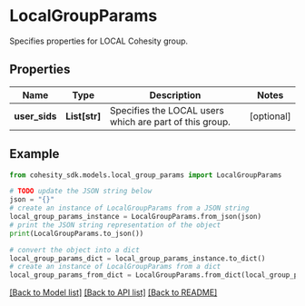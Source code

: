 # LocalGroupParams

Specifies properties for LOCAL Cohesity group.

## Properties

Name | Type | Description | Notes
------------ | ------------- | ------------- | -------------
**user_sids** | **List[str]** | Specifies the LOCAL users which are part of this group. | [optional] 

## Example

```python
from cohesity_sdk.models.local_group_params import LocalGroupParams

# TODO update the JSON string below
json = "{}"
# create an instance of LocalGroupParams from a JSON string
local_group_params_instance = LocalGroupParams.from_json(json)
# print the JSON string representation of the object
print(LocalGroupParams.to_json())

# convert the object into a dict
local_group_params_dict = local_group_params_instance.to_dict()
# create an instance of LocalGroupParams from a dict
local_group_params_from_dict = LocalGroupParams.from_dict(local_group_params_dict)
```
[[Back to Model list]](../README.md#documentation-for-models) [[Back to API list]](../README.md#documentation-for-api-endpoints) [[Back to README]](../README.md)


